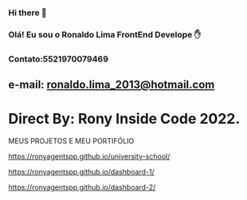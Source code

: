 ### Hi there 👋



### Olá! Eu sou o Ronaldo Lima FrontEnd Develope ✋
### Contato:5521970079469
## e-mail: ronaldo.lima_2013@hotmail.com
# Direct By: Rony Inside Code 2022.

MEUS PROJETOS E MEU PORTIFÓLIO

https://ronyagentspp.github.io/university-school/

https://ronyagentspp.github.io/dashboard-1/

https://ronyagentspp.github.io/dashboard-2/



